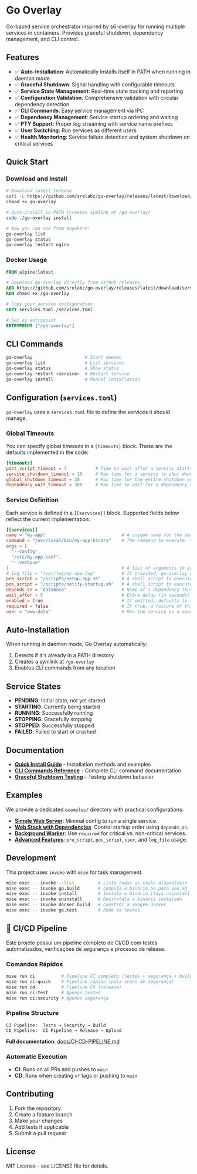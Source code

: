 # Go Overlay

Go-based service orchestrator inspired by s6-overlay for running multiple services in containers. Provides graceful shutdown, dependency management, and CLI control.

## Features

- ✅ **Auto-Installation**: Automatically installs itself in PATH when running in daemon mode
- ✅ **Graceful Shutdown**: Signal handling with configurable timeouts
- ✅ **Service State Management**: Real-time state tracking and reporting
- ✅ **Configuration Validation**: Comprehensive validation with circular dependency detection
- ✅ **CLI Commands**: Easy service management via IPC
- ✅ **Dependency Management**: Service startup ordering and waiting
- ✅ **PTY Support**: Proper log streaming with service name prefixes
- ✅ **User Switching**: Run services as different users
- ✅ **Health Monitoring**: Service failure detection and system shutdown on critical services

## Quick Start

### Download and Install
```bash
# Download latest release
curl -L https://github.com/srelabz/go-overlay/releases/latest/download/service-manager -o go-overlay
chmod +x go-overlay

# Auto-install in PATH (creates symlink at /go-overlay)
sudo ./go-overlay install

# Now you can use from anywhere:
go-overlay list
go-overlay status
go-overlay restart nginx
```

### Docker Usage
```dockerfile
FROM alpine:latest

# Download go-overlay directly from GitHub releases
ADD https://github.com/srelabz/go-overlay/releases/latest/download/service-manager /go-overlay
RUN chmod +x /go-overlay

# Copy your service configuration
COPY services.toml /services.toml

# Set as entrypoint
ENTRYPOINT ["/go-overlay"]
```

## CLI Commands

```bash
go-overlay                    # Start daemon
go-overlay list               # List services
go-overlay status             # Show status
go-overlay restart <service>  # Restart service
go-overlay install            # Manual installation
```

## Configuration (`services.toml`)

`go-overlay` uses a `services.toml` file to define the services it should manage.

### Global Timeouts

You can specify global timeouts in a `[timeouts]` block. These are the defaults implemented in the code:

```toml
[timeouts]
post_script_timeout = 7           # Time to wait after a service starts before running its `pos_script`.
service_shutdown_timeout = 10     # Max time for a service to shut down gracefully before being killed.
global_shutdown_timeout = 30      # Max time for the entire shutdown sequence to complete.
dependency_wait_timeout = 300     # Max time to wait for a dependency to start.
```

### Service Definition

Each service is defined in a `[[services]]` block. Supported fields below reflect the current implementation:

```toml
[[services]]
name = "my-app"                             # A unique name for the service. Used for logging and CLI commands. (Required)
command = "/usr/local/bin/my-app-binary"    # The command to execute. (Required)
args = [
  "--config",
  "/etc/my-app.conf",
  "--verbose"
]                                           # A list of arguments to pass to the command. (Optional)
# log_file = "/var/log/my-app.log"          # If provided, go-overlay will tail this file instead of attaching a PTY. (Optional)
pre_script = "/scripts/setup-app.sh"        # A shell script to execute before starting the main command. (Optional)
pos_script = "/scripts/notify-startup.sh"   # A shell script to execute after the service is considered started (runs after post_script_timeout). (Optional)
depends_on = "database"                     # Name of a dependency that must be started before this service. (Optional)
wait_after = 5                              # Extra delay (in seconds) after dependency is up, before starting this service. (Optional)
enabled = true                              # If omitted, defaults to true. (Optional)
required = false                            # If true, a failure of this service triggers a graceful shutdown of all services. (Optional, default: false)
user = "www-data"                           # Run the service as a specific user (uses `su`). (Optional)
```

## Auto-Installation

When running in daemon mode, Go Overlay automatically:
1. Detects if it's already in a PATH directory
2. Creates a symlink at `/go-overlay`
3. Enables CLI commands from any location

## Service States

- **PENDING**: Initial state, not yet started
- **STARTING**: Currently being started
- **RUNNING**: Successfully running
- **STOPPING**: Gracefully stopping
- **STOPPED**: Successfully stopped
- **FAILED**: Failed to start or crashed

## Documentation

- **[Quick Install Guide](docs/QUICK-INSTALL.md)** - Installation methods and examples
- **[CLI Commands Reference](docs/CLI-COMMANDS.md)** - Complete CLI command documentation
- **[Graceful Shutdown Testing](docs/TEST-GRACEFUL-SHUTDOWN.md)** - Testing shutdown behavior

## Examples

We provide a dedicated `examples/` directory with practical configurations:

- **[Simple Web Server](./examples/simple-web-server/README.md)**: Minimal config to run a single service.
- **[Web Stack with Dependencies](./examples/web-stack-deps/README.md)**: Control startup order using `depends_on`.
- **[Background Worker](./examples/background-worker/README.md)**: Use `required` for critical vs. non-critical services.
- **[Advanced Features](./examples/advanced-features/README.md)**: `pre_script`, `pos_script`, `user`, and `log_file` usage.

## Development

This project uses `invoke` with `mise` for task management.

```bash
mise exec -- invoke --list         # Lista todas as tasks disponíveis
mise exec -- invoke go.build       # Compila o binário Go para seu SO local
mise exec -- invoke install        # Instala o binário (faça uninstall com a próxima linha)
mise exec -- invoke uninstall      # Desinstala o binário instalado
mise exec -- invoke docker.build   # Constrói a imagem Docker
mise exec -- invoke go.test        # Roda os testes
```

## 🚀 CI/CD Pipeline

Este projeto possui um pipeline completo de CI/CD com testes automatizados, verificações de segurança e processo de release.

### Comandos Rápidos

```bash
mise run ci          # Pipeline CI completo (testes + segurança + build)
mise run ci:quick    # Pipeline rápido (pula scans de segurança)
mise run cd          # Pipeline CD (release)
mise run ci:test     # Apenas testes
mise run ci:security # Apenas segurança
```

### Pipeline Structure

```
CI Pipeline:  Tests → Security → Build
CD Pipeline:  CI Pipeline → Release → Upload
```

**Full documentation**: [docs/CI-CD-PIPELINE.md](docs/CI-CD-PIPELINE.md)

### Automatic Execution

- **CI**: Runs on all PRs and pushes to `main`
- **CD**: Runs when creating `v*` tags or pushing to `main`

## Contributing

1. Fork the repository
2. Create a feature branch
3. Make your changes
4. Add tests if applicable
5. Submit a pull request

## License

MIT License - see LICENSE file for details.
